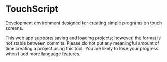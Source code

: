 # TouchScript
Development environment designed for creating simple programs on touch screens.

This web app supports saving and loading projects; however, the format is not stable between commits.  Please do not put any meaningful amount of time creating a project using this tool.  You are likely to lose your progress when I add more language features.
